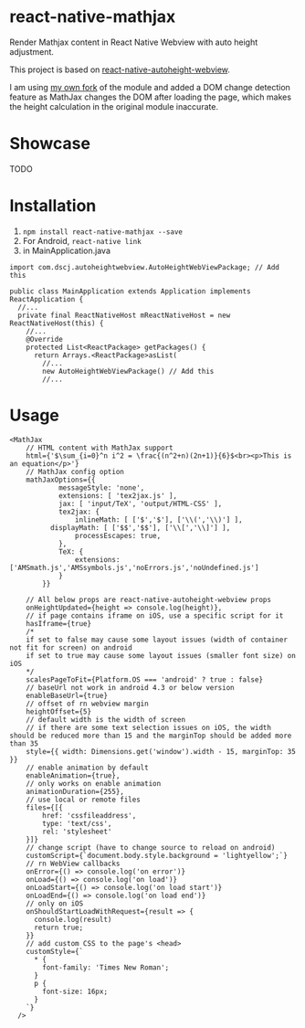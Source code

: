 # react-native-mathjax
Render Mathjax content in React Native Webview with auto height adjustment.

This project is based on [react-native-autoheight-webview](https://github.com/iou90/react-native-autoheight-webview).

I am using [my own fork](https://github.com/calcal12/react-native-autoheight-webview) of the module and added a DOM change detection feature as MathJax changes the DOM after loading the page, which makes the height calculation in the original module inaccurate.

# Showcase
TODO

# Installation
1. `npm install react-native-mathjax --save`
2. For Android, `react-native link`
3. in MainApplication.java
```
import com.dscj.autoheightwebview.AutoHeightWebViewPackage; // Add this

public class MainApplication extends Application implements ReactApplication {
  //...
  private final ReactNativeHost mReactNativeHost = new ReactNativeHost(this) {
    //...
    @Override
    protected List<ReactPackage> getPackages() {
      return Arrays.<ReactPackage>asList(
        //...
        new AutoHeightWebViewPackage() // Add this
        //...
```

# Usage
```
<MathJax
    // HTML content with MathJax support
    html={'$\sum_{i=0}^n i^2 = \frac{(n^2+n)(2n+1)}{6}$<br><p>This is an equation</p>'}
    // MathJax config option
    mathJaxOptions={{
			messageStyle: 'none',
			extensions: [ 'tex2jax.js' ],
			jax: [ 'input/TeX', 'output/HTML-CSS' ],
			tex2jax: {
				inlineMath: [ ['$','$'], ['\\(','\\)'] ],
	      displayMath: [ ['$$','$$'], ['\\[','\\]'] ],
				processEscapes: true,
			},
			TeX: {
				extensions: ['AMSmath.js','AMSsymbols.js','noErrors.js','noUndefined.js']
			}
		}}

    // All below props are react-native-autoheight-webview props
    onHeightUpdated={height => console.log(height)},
    // if page contains iframe on iOS, use a specific script for it
    hasIframe={true}
    /*
    if set to false may cause some layout issues (width of container not fit for screen) on android
    if set to true may cause some layout issues (smaller font size) on iOS
    */
    scalesPageToFit={Platform.OS === 'android' ? true : false}
    // baseUrl not work in android 4.3 or below version
    enableBaseUrl={true}
    // offset of rn webview margin
    heightOffset={5}
    // default width is the width of screen
    // if there are some text selection issues on iOS, the width should be reduced more than 15 and the marginTop should be added more than 35
    style={{ width: Dimensions.get('window').width - 15, marginTop: 35 }}
    // enable animation by default
    enableAnimation={true},
    // only works on enable animation
    animationDuration={255},
    // use local or remote files
    files={[{
        href: 'cssfileaddress',
        type: 'text/css',
        rel: 'stylesheet'
    }]}
    // change script (have to change source to reload on android)
    customScript={`document.body.style.background = 'lightyellow';`}
    // rn WebView callbacks
    onError={() => console.log('on error')}
    onLoad={() => console.log('on load')}
    onLoadStart={() => console.log('on load start')}
    onLoadEnd={() => console.log('on load end')}
    // only on iOS
    onShouldStartLoadWithRequest={result => {
      console.log(result)
      return true;
    }}
    // add custom CSS to the page's <head>
    customStyle={`
      * {
        font-family: 'Times New Roman';
      }
      p {
        font-size: 16px;
      }
    `}
  />
```
